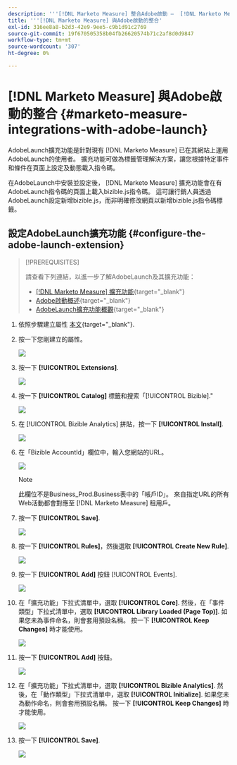 ```yaml
---
description: '''[!DNL Marketo Measure] 整合Adobe啟動 —  [!DNL Marketo Measure]  — 產品檔案`'
title: '''[!DNL Marketo Measure] 與Adobe啟動的整合'
exl-id: 316ee8a8-b2d3-42e9-9ee5-c9b1d91c2769
source-git-commit: 19f670505358b04fb26620574b71c2af8d0d9847
workflow-type: tm+mt
source-wordcount: '307'
ht-degree: 0%

---
```


# [!DNL Marketo Measure] 與Adobe啟動的整合 {#marketo-measure-integrations-with-adobe-launch}

AdobeLaunch擴充功能是針對現有 [!DNL Marketo Measure] 已在其網站上運用AdobeLaunch的使用者。 擴充功能可做為標籤管理解決方案，讓您根據特定事件和條件在頁面上設定及動態載入指令碼。

在AdobeLaunch中安裝並設定後， [!DNL Marketo Measure] 擴充功能會在有AdobeLaunch指令碼的頁面上載入bizible.js指令碼。 這可讓行銷人員透過AdobeLaunch設定新增bizible.js，而非明確修改網頁以新增bizible.js指令碼標籤。

## 設定AdobeLaunch擴充功能 {#configure-the-adobe-launch-extension}

>[!PREREQUISITES]
>
>請查看下列連結，以進一步了解AdobeLaunch及其擴充功能：
>
>* [[!DNL Marketo Measure] 擴充功能](https://experienceleague.adobe.com/docs/experience-platform/destinations/catalog/email/bizible.html?lang=en#catalog){target="_blank"}
>* [Adobe啟動概述](https://experienceleague.adobe.com/docs/launch-learn/implementing-in-websites-with-launch/index.html?lang=en#prerequisites){target="_blank"}
>* [AdobeLaunch擴充功能概觀](https://experienceleague.adobe.com/docs/launch/using/extension-dev/overview.html?lang=en#extension-configuration){target="_blank"}


1. 依照步驟建立屬性 [本文](https://experienceleague.adobe.com/docs/platform-learn/implement-in-websites/configure-tags/create-a-property.html?lang=en#go-to-the-data-collection-interface){target="_blank"}.

1. 按一下您剛建立的屬性。

   ![](assets/marketo-measure-integrations-with-adobe-launch-1.png)

1. 按一下 **[!UICONTROL Extensions]**.

   ![](assets/marketo-measure-integrations-with-adobe-launch-2.png)

1. 按一下 **[!UICONTROL Catalog]** 標籤和搜索「[!UICONTROL Bizible].&quot;

   ![](assets/marketo-measure-integrations-with-adobe-launch-3.png)

1. 在 [!UICONTROL Bizible Analytics] 拼貼，按一下 **[!UICONTROL Install]**.

   ![](assets/marketo-measure-integrations-with-adobe-launch-4.png)

1. 在「Bizible AccountId」欄位中，輸入您網站的URL。

   ![](assets/marketo-measure-integrations-with-adobe-launch-5.png)

   >[!NOTE]
   >
   >此欄位不是Business_Prod.Business表中的「帳戶ID」。 來自指定URL的所有Web活動都會對應至 [!DNL Marketo Measure] 租用戶。

1. 按一下 **[!UICONTROL Save]**.

   ![](assets/marketo-measure-integrations-with-adobe-launch-6.png)

1. 按一下 **[!UICONTROL Rules]**，然後選取 **[!UICONTROL Create New Rule]**.

   ![](assets/marketo-measure-integrations-with-adobe-launch-7.png)

1. 按一下 **[!UICONTROL Add]** 按鈕 [!UICONTROL Events].

   ![](assets/marketo-measure-integrations-with-adobe-launch-8.png)

1. 在「擴充功能」下拉式清單中，選取 **[!UICONTROL Core]**. 然後，在「事件類型」下拉式清單中，選取 **[!UICONTROL Library Loaded (Page Top)]**. 如果您未為事件命名，則會套用預設名稱。 按一下 **[!UICONTROL Keep Changes]** 時才能使用。

   ![](assets/marketo-measure-integrations-with-adobe-launch-9.png)

1. 按一下 **[!UICONTROL Add]** 按鈕。

   ![](assets/marketo-measure-integrations-with-adobe-launch-10.png)

1. 在「擴充功能」下拉式清單中，選取 **[!UICONTROL Bizible Analytics]**. 然後，在「動作類型」下拉式清單中，選取 **[!UICONTROL Initialize]**. 如果您未為動作命名，則會套用預設名稱。 按一下 **[!UICONTROL Keep Changes]** 時才能使用。

   ![](assets/marketo-measure-integrations-with-adobe-launch-11.png)

1. 按一下 **[!UICONTROL Save]**.

   ![](assets/marketo-measure-integrations-with-adobe-launch-12.png)
